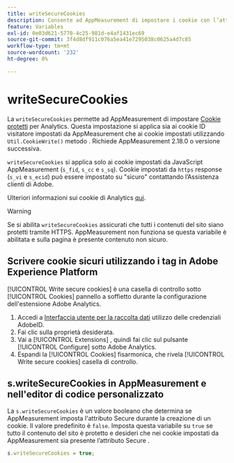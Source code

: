 ```yaml
---
title: writeSecureCookies
description: Consente ad AppMeasurement di impostare i cookie con l’attributo Secure.
feature: Variables
exl-id: 0e03d621-5770-4c25-981d-e4af1431ec69
source-git-commit: 3f4d8df911c076a5ea41e7295038c0625a4d7c85
workflow-type: tm+mt
source-wordcount: '232'
ht-degree: 0%

---
```


# writeSecureCookies

La `writeSecureCookies` permette ad AppMeasurement di impostare [Cookie protetti](https://en.wikipedia.org/wiki/Secure_cookie) per Analytics. Questa impostazione si applica sia ai cookie ID visitatore impostati da AppMeasurement che ai cookie impostati utilizzando `Util.CookieWrite()` metodo . Richiede AppMeasurement 2.18.0 o versione successiva.

`writeSecureCookies` si applica solo ai cookie impostati da JavaScript AppMeasurement (`s_fid`, `s_cc` e `s_sq`). Cookie impostati da `https` response (`s_vi` e `s_ecid`) può essere impostato su &quot;sicuro&quot; contattando l’Assistenza clienti di Adobe.

Ulteriori informazioni sui cookie di Analytics [qui](https://experienceleague.adobe.com/docs/core-services/interface/administration/ec-cookies/cookies-analytics.html).

>[!WARNING]
>
>Se si abilita `writeSecureCookies` assicurati che tutti i contenuti del sito siano protetti tramite HTTPS. AppMeasurement non funziona se questa variabile è abilitata e sulla pagina è presente contenuto non sicuro.

## Scrivere cookie sicuri utilizzando i tag in Adobe Experience Platform

[!UICONTROL Write secure cookies] è una casella di controllo sotto [!UICONTROL Cookies] pannello a soffietto durante la configurazione dell&#39;estensione Adobe Analytics.

1. Accedi a [Interfaccia utente per la raccolta dati](https://experience.adobe.com/data-collection) utilizzo delle credenziali AdobeID.
2. Fai clic sulla proprietà desiderata.
3. Vai a [!UICONTROL Extensions] , quindi fai clic sul pulsante [!UICONTROL Configure] sotto Adobe Analytics.
4. Espandi la [!UICONTROL Cookies] fisarmonica, che rivela [!UICONTROL Write secure cookies] casella di controllo.

## s.writeSecureCookies in AppMeasurement e nell&#39;editor di codice personalizzato

La `s.writeSecureCookies` è un valore booleano che determina se AppMeasurement imposta l&#39;attributo Secure durante la creazione di un cookie. Il valore predefinito è `false`. Imposta questa variabile su `true` se tutto il contenuto del sito è protetto e desideri che nei cookie impostati da AppMeasurement sia presente l’attributo Secure .

```js
s.writeSecureCookies = true;
```
